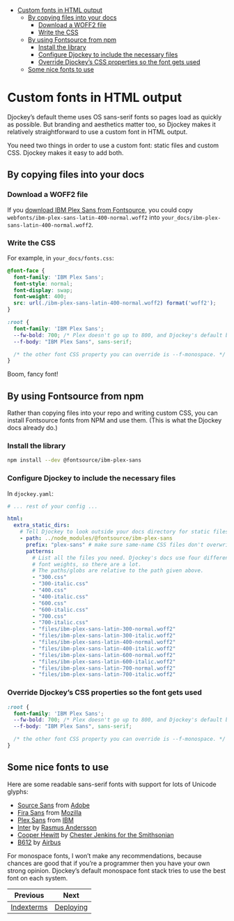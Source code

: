 <!--
  DO NOT EDIT THIS FILE DIRECTLY!
  It is generated by djockey.
-->
- [Custom fonts in HTML
  output](../guides/custom_fonts.md#Custom-fonts-in-HTML-output)
  - [By copying files into your
    docs](../guides/custom_fonts.md#By-copying-files-into-your-docs)
    - [Download a WOFF2
      file](../guides/custom_fonts.md#Download-a-WOFF2-file)
    - [Write the CSS](../guides/custom_fonts.md#Write-the-CSS)
  - [By using Fontsource from
    npm](../guides/custom_fonts.md#By-using-Fontsource-from-npm)
    - [Install the
      library](../guides/custom_fonts.md#Install-the-library)
    - [Configure Djockey to include the necessary
      files](../guides/custom_fonts.md#Configure-Djockey-to-include-the-necessary-files)
    - [Override Djockey’s CSS properties so the font gets
      used](../guides/custom_fonts.md#Override-Djockey's-CSS-properties-so-the-font-gets-used)
  - [Some nice fonts to
    use](../guides/custom_fonts.md#Some-nice-fonts-to-use)

<div id="Custom-fonts-in-HTML-output" class="section"
id="Custom-fonts-in-HTML-output">

# Custom fonts in HTML output

Djockey’s default theme uses OS sans-serif fonts so pages load as
quickly as possible. But branding and aesthetics matter too, so Djockey
makes it relatively straightforward to use a custom font in HTML output.

You need two things in order to use a custom font: static files and
custom CSS. Djockey makes it easy to add both.

<div id="By-copying-files-into-your-docs" class="section"
id="By-copying-files-into-your-docs">

## By copying files into your docs

<div id="Download-a-WOFF2-file" class="section"
id="Download-a-WOFF2-file">

### Download a WOFF2 file

If you [download IBM Plex Sans from
Fontsource](https://fontsource.org/fonts/ibm-plex-sans), you could copy
`webfonts/ibm-plex-sans-latin-400-normal.woff2` into
`your_docs/ibm-plex-sans-latin-400-normal.woff2`.

</div>

<div id="Write-the-CSS" class="section" id="Write-the-CSS">

### Write the CSS

For example, in `your_docs/fonts.css`:

``` css
@font-face {
  font-family: 'IBM Plex Sans';
  font-style: normal;
  font-display: swap;
  font-weight: 400;
  src: url(./ibm-plex-sans-latin-400-normal.woff2) format('woff2');
}

:root {
  font-family: 'IBM Plex Sans';
  --fw-bold: 700; /* Plex doesn't go up to 800, and Djockey's default bold is 800 */
  --f-body: "IBM Plex Sans", sans-serif;

  /* the other font CSS property you can override is --f-monospace. */
}
```

Boom, fancy font!

</div>

</div>

<div id="By-using-Fontsource-from-npm" class="section"
id="By-using-Fontsource-from-npm">

## By using Fontsource from npm

Rather than copying files into your repo and writing custom CSS, you can
install Fontsource fonts from NPM and use them. (This is what the
Djockey docs already do.)

<div id="Install-the-library" class="section" id="Install-the-library">

### Install the library

``` sh
npm install --dev @fontsource/ibm-plex-sans
```

</div>

<div id="Configure-Djockey-to-include-the-necessary-files"
class="section" id="Configure-Djockey-to-include-the-necessary-files">

### Configure Djockey to include the necessary files

In `djockey.yaml`:

``` yaml
# ... rest of your config ...

html:
  extra_static_dirs:
    # Tell Djockey to look outside your docs directory for static files
    - path: ../node_modules/@fontsource/ibm-plex-sans
      prefix: "plex-sans" # make sure same-name CSS files don't overwrite each other
      patterns:
        # List all the files you need. Djockey's docs use four different
        # font weights, so there are a lot.
        # The paths/globs are relative to the path given above.
        - "300.css"
        - "300-italic.css"
        - "400.css"
        - "400-italic.css"
        - "600.css"
        - "600-italic.css"
        - "700.css"
        - "700-italic.css"
        - "files/ibm-plex-sans-latin-300-normal.woff2"
        - "files/ibm-plex-sans-latin-300-italic.woff2"
        - "files/ibm-plex-sans-latin-400-normal.woff2"
        - "files/ibm-plex-sans-latin-400-italic.woff2"
        - "files/ibm-plex-sans-latin-600-normal.woff2"
        - "files/ibm-plex-sans-latin-600-italic.woff2"
        - "files/ibm-plex-sans-latin-700-normal.woff2"
        - "files/ibm-plex-sans-latin-700-italic.woff2"
```

</div>

<div id="Override-Djockey's-CSS-properties-so-the-font-gets-used"
class="section"
id="Override-Djockey's-CSS-properties-so-the-font-gets-used">

### Override Djockey’s CSS properties so the font gets used

``` css
:root {
  font-family: 'IBM Plex Sans';
  --fw-bold: 700; /* Plex doesn't go up to 800, and Djockey's default bold is 800 */
  --f-body: "IBM Plex Sans", sans-serif;

  /* the other font CSS property you can override is --f-monospace. */
}
```

</div>

</div>

<div id="Some-nice-fonts-to-use" class="section"
id="Some-nice-fonts-to-use">

## Some nice fonts to use

Here are some readable sans-serif fonts with support for lots of Unicode
glyphs:

- [Source Sans](https://fontsource.org/fonts/source-sans-3) from
  [Adobe](https://fonts.adobe.com/fonts/source-sans)
- [Fira Sans](https://fontsource.org/fonts/fira-sans) from
  [Mozilla](https://mozilla.github.io/Fira/)
- [Plex Sans](https://fontsource.org/fonts/ibm-plex-sans) from
  [IBM](https://www.ibm.com/plex/)
- [Inter](https://fontsource.org/fonts/inter) by [Rasmus
  Andersson](https://rsms.me)
- [Cooper Hewitt](https://fontsource.org/fonts/cooper-hewitt) by
  [Chester Jenkins for the
  Smithsonian](https://www.cooperhewitt.org/open-source-at-cooper-hewitt/cooper-hewitt-the-typeface-by-chester-jenkins/)
- [B612](https://fontsource.org/fonts/b612) by
  [Airbus](https://projects.eclipse.org/projects/polarsys.b612)

For monospace fonts, I won’t make any recommendations, because chances
are good that if you’re a programmer then you have your own strong
opinion. Djockey’s default monospace font stack tries to use the best
font on each system.

</div>

</div>


| Previous | Next |
| - | - |
| [Indexterms](../features/indexterms.md) | [Deploying](../guides/deploying.md) |